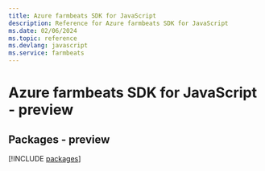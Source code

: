 ```yaml
---
title: Azure farmbeats SDK for JavaScript
description: Reference for Azure farmbeats SDK for JavaScript
ms.date: 02/06/2024
ms.topic: reference
ms.devlang: javascript
ms.service: farmbeats
---
```

# Azure farmbeats SDK for JavaScript - preview
## Packages - preview
[!INCLUDE [packages](farmbeats-index.md)]